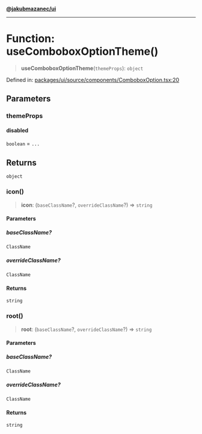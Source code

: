 [**@jakubmazanec/ui**](../README.md)

---

# Function: useComboboxOptionTheme()

> **useComboboxOptionTheme**(`themeProps`): `object`

Defined in:
[packages/ui/source/components/ComboboxOption.tsx:20](https://github.com/jakubmazanec/tools/blob/7c5f40d811171692b72a47160bc33d644201b16a/packages/ui/source/components/ComboboxOption.tsx#L20)

## Parameters

### themeProps

#### disabled

`boolean` = `...`

## Returns

`object`

### icon()

> **icon**: (`baseClassName`?, `overrideClassName`?) => `string`

#### Parameters

##### baseClassName?

`ClassName`

##### overrideClassName?

`ClassName`

#### Returns

`string`

### root()

> **root**: (`baseClassName`?, `overrideClassName`?) => `string`

#### Parameters

##### baseClassName?

`ClassName`

##### overrideClassName?

`ClassName`

#### Returns

`string`
